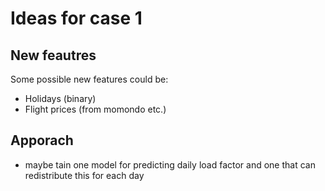 # Ideas for case 1

## New feautres

Some possible new features could be:
- Holidays (binary)
- Flight prices (from momondo etc.)


## Apporach
- maybe tain one model for predicting daily load factor and one that can redistribute this for each day